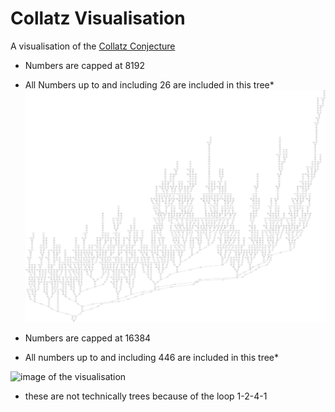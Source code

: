 # Collatz Visualisation

A visualisation of the [Collatz Conjecture](https://en.wikipedia.org/wiki/Collatz_Conjecture)

- Numbers are capped at 8192
- All Numbers up to and including 26 are included in this tree*
![image of the visualisation](./collatz_8ki.svg)


- Numbers are capped at 16384
- All numbers up to and including 446 are included in this tree*

![image of the visualisation](./collatz_16ki.svg)


* these are not technically trees because of the loop 1-2-4-1
